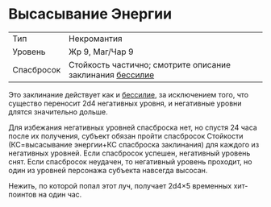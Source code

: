 
# Высасывание Энергии

| | |
|---|---|
|Тип| Некромантия|
|Уровень| Жр 9, Маг/Чар 9|
|Спасбросок| Стойкость частично; смотрите описание заклинания [бессилие](./бессилие.md)|
Это заклинание действует как и [бессилие](бессилие.md), за исключением того, что существо переносит 2d4 негативных уровня, и негативные уровни длятся значительно дольше. 

Для избежания негативных уровней спасброска нет, но спустя 24 часа после их получения, субъект обязан пройти спасбросок Стойкости (КС=высасывание энергии+КС спасброска заклинания) для каждого из негативных уровней. Если спасбросок успешен, негативный уровень снят. Если спасбросок неудачен, то негативный уровень проходит, но один из уровней персонажа субъекта навсегда высосан.

Нежить, по которой попал этот луч, получает 2d4×5 временных хит-поинтов на один час.